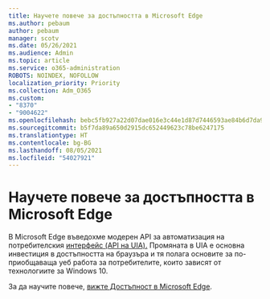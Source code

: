 ```yaml
---
title: Научете повече за достъпността в Microsoft Edge
ms.author: pebaum
author: pebaum
manager: scotv
ms.date: 05/26/2021
ms.audience: Admin
ms.topic: article
ms.service: o365-administration
ROBOTS: NOINDEX, NOFOLLOW
localization_priority: Priority
ms.collection: Adm_O365
ms.custom:
- "8370"
- "9004622"
ms.openlocfilehash: bebc5fb927a22d07dae016e3c44e1d87d7446593ae84b6d7da9b2354ac53a599
ms.sourcegitcommit: b5f7da89a650d2915dc652449623c78be6247175
ms.translationtype: HT
ms.contentlocale: bg-BG
ms.lasthandoff: 08/05/2021
ms.locfileid: "54027921"
---
```

# <a name="learn-about-accessibility-in-microsoft-edge"></a>Научете повече за достъпността в Microsoft Edge

В Microsoft Edge въведохме модерен API за автоматизация на потребителския [интерфейс (API на UIA).](https://go.microsoft.com/fwlink/?linkid=2153423) Промяната в UIA е основна инвестиция в достъпността на браузъра и тя полага основите за по-приобщаваща уеб работа за потребителите, които зависят от технологиите за Windows 10. 

За да научите повече, [вижте Достъпност в Microsoft Edge](https://go.microsoft.com/fwlink/?linkid=2153512).

